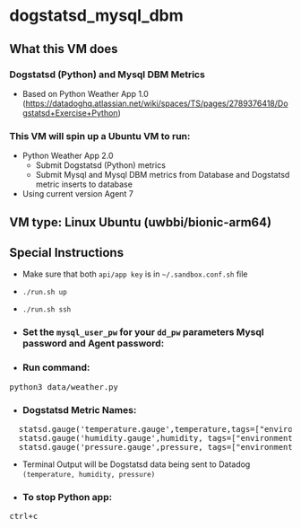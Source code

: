 # dogstatsd_mysql_dbm

## What this VM does
### <h3>Dogstatsd (Python) and Mysql DBM Metrics</h3>
- Based on Python Weather App 1.0
(https://datadoghq.atlassian.net/wiki/spaces/TS/pages/2789376418/Dogstatsd+Exercise+Python)<p></p>


### This VM will spin up a Ubuntu VM to run:
- Python Weather App 2.0 
  - Submit Dogstatsd (Python) metrics
  - Submit Mysql and Mysql DBM metrics from Database and Dogstatsd metric inserts to database
- Using current version Agent 7

## VM type: Linux Ubuntu (uwbbi/bionic-arm64)

## Special Instructions

- Make sure that both `api/app key` is in `~/.sandbox.conf.sh` file
- `./run.sh up`
- `./run.sh ssh`
- ### Set the `mysql_user_pw` for your `dd_pw` parameters Mysql password and Agent password:

  
- ### Run command:
<pre>python3 data/weather.py</pre>
- <h3>Dogstatsd Metric Names:</h3>
<pre>
  statsd.gauge('temperature.gauge',temperature,tags=["environment:dev"])  #temperature.gauge
  statsd.gauge('humidity.gauge',humidity, tags=["environment:dev"])       #humidity.gauge
  statsd.gauge('pressure.gauge',pressure, tags=["environment:dev"])       #pressure.gauge</pre>
- Terminal Output will be Dogstatsd data being sent to Datadog `(temperature, humidity, pressure)`
- ### To stop Python app:
<pre>ctrl+c</pre>
